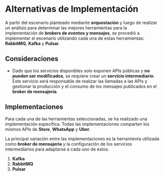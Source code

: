 # Alternativas de Implementación

A partir del escenario planteado mediante **orquestación** y luego de realizar un análisis para determinar las mejores herramientas para la implementación de **brokers de eventos y mensajes**, se procedió a implementar el escenario utilizando cada una de estas herramientas: **RabbitMQ**, **Kafka** y **Pulsar**.

## Consideraciones

- Dado que los servicios disponibles solo exponen APIs públicas y **no pueden ser modificados**, se requiere crear un **servicio intermediario**. Este servicio será responsable de realizar las llamadas a las APIs y gestionar la producción y el consumo de los mensajes publicados en el **broker de mensajería**.

## Implementaciones

Para cada una de las herramientas seleccionadas, se ha realizado una implementación específica. Todas las implementaciones comparten los mismos APIs de **Store**, **WhatsApp** y **Uber**.

La principal variación entre las implementaciones es la herramienta utilizada como **broker de mensajería** y la configuración de los servicios intermediarios para adaptarse a cada uno de estos.

1. **Kafka**
2. **RabbitMQ**
3. **Pulsar**
